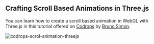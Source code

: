 ## Crafting Scroll Based Animations in Three.js

You can learn how to create a scroll based animation in WebGL with Three.js in this tutorial offered on [Codrops](https://tympanus.net/codrops/2022/01/05/crafting-scroll-based-animations-in-three-js/) by [Bruno Simon](https://tympanus.net/codrops/author/brunosimon/).

![codrops-scrol-animation-threejs](https://user-images.githubusercontent.com/62030555/148693995-a2028d3e-14cf-41a5-a891-63ff5e302862.gif)
